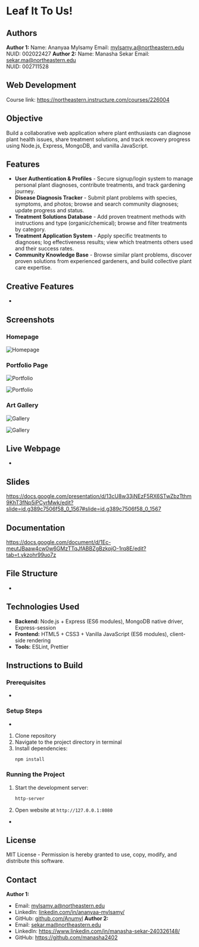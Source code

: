 # Leaf It To Us!

## Authors
**Author 1:**
Name: Ananyaa Mylsamy
Email: mylsamy.a@northeastern.edu  
NUID: 002022427
**Author 2:**
Name: Manasha Sekar
Email: sekar.ma@northeastern.edu  
NUID: 002711528

## Web Development 
Course link: https://northeastern.instructure.com/courses/226004

## Objective
Build a collaborative web application where plant enthusiasts can diagnose plant health issues, share treatment solutions, and track recovery progress using Node.js, Express, MongoDB, and vanilla JavaScript.

## Features
- **User Authentication & Profiles** - Secure signup/login system to manage personal plant diagnoses, contribute treatments, and track gardening journey.
- **Disease Diagnosis Tracker** - Submit plant problems with species, symptoms, and photos; browse and search community diagnoses; update progress and status.
- **Treatment Solutions Database** - Add proven treatment methods with instructions and type (organic/chemical); browse and filter treatments by category.
- **Treatment Application System** - Apply specific treatments to diagnoses; log effectiveness results; view which treatments others used and their success rates.
- **Community Knowledge Base** - Browse similar plant problems, discover proven solutions from experienced gardeners, and build collective plant care expertise.

## Creative Features
- <Dinosaur>

## Screenshots
### Homepage
![Homepage](./images/homepage.jpg)

### Portfolio Page  
![Portfolio](./images/work1.jpg)

![Portfolio](./images/work2.jpg)

### Art Gallery
![Gallery](./images/palette1.jpg)

![Gallery](./images/palette2.jpg)

## Live Webpage
- <Dinosaur>

## Slides
https://docs.google.com/presentation/d/13cU8w33jNEzF5RX6STwZbzTthm9KhT3fNp5iPCyrMwk/edit?slide=id.g389c7506f58_0_1567#slide=id.g389c7506f58_0_1567

## Documentation
https://docs.google.com/document/d/1Ec-meutJBaaw4cw0w6GMzTTqJfABBZgBzkpjO-1rq8E/edit?tab=t.ykzohr99uo7z

## File Structure
- <Dinosaur>

## Technologies Used
- **Backend:** Node.js + Express (ES6 modules), MongoDB native driver, Express-session
- **Frontend:** HTML5 + CSS3 + Vanilla JavaScript (ES6 modules), client-side rendering
- **Tools:** ESLint, Prettier

## Instructions to Build

### Prerequisites
- <Dinosaur>

### Setup Steps
- <Dinosaur>
1. Clone repository
2. Navigate to the project directory in terminal
3. Install dependencies:
   ```bash
   npm install
   ```

### Running the Project
1. Start the development server:
   ```bash
   http-server
   ```

2. Open website at `http://127.0.0.1:8080`
- <Dinosaur>

## License
MIT License - Permission is hereby granted to use, copy, modify, and distribute this software.

## Contact
**Author 1:**
- Email: mylsamy.a@northeastern.edu
- LinkedIn: [linkedin.com/in/ananyaa-mylsamy/](https://www.linkedin.com/in/ananyaa-mylsamy/)
- GitHub: [github.com/Anumyl](https://github.com/Anumyl)
**Author 2:**
- Email: sekar.ma@northeastern.edu
- LinkedIn: https://www.linkedin.com/in/manasha-sekar-240326148/
- GitHub: https://github.com/manasha2402
